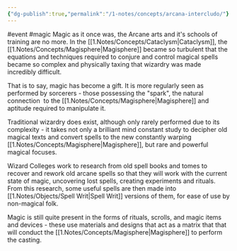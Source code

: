 ```yaml
---
{"dg-publish":true,"permalink":"/1-notes/concepts/arcana-intercludo/"}
---
```


#event #magic 
Magic as it once was, the Arcane arts and it's schools of training are no more. In the [[1.Notes/Concepts/Cataclysm\|Cataclysm]], the [[1.Notes/Concepts/Magisphere\|Magisphere]] became so turbulent that the equations and techniques required to conjure and control magical spells became so complex and physically taxing that wizardry was made incredibly difficult. 

That is to say, magic has become a gift. It is more regularly seen as performed by sorcerers - those possessing the "spark", the natural connection  to the [[1.Notes/Concepts/Magisphere\|Magisphere]] and aptitude required to manipulate it.

Traditional wizardry does exist, although only rarely performed due to its complexity - it takes not only a brilliant mind constant study to decipher old magical texts and convert spells to the new constantly warping [[1.Notes/Concepts/Magisphere\|Magisphere]], but rare and powerful magical focuses.

Wizard Colleges work to research from old spell books and tomes to recover and rework old arcane spells so that they will work with the current state of magic, uncovering lost spells, creating experiments and rituals. From this research, some useful spells are then made into [[1.Notes/Objects/Spell Writ\|Spell Writ]] versions of them, for ease of use by non-magical folk.

Magic is still quite present in the forms of rituals, scrolls, and magic items and devices - these use materials and designs that act as a matrix that that will conduct the [[1.Notes/Concepts/Magisphere\|Magisphere]] to perform the casting.